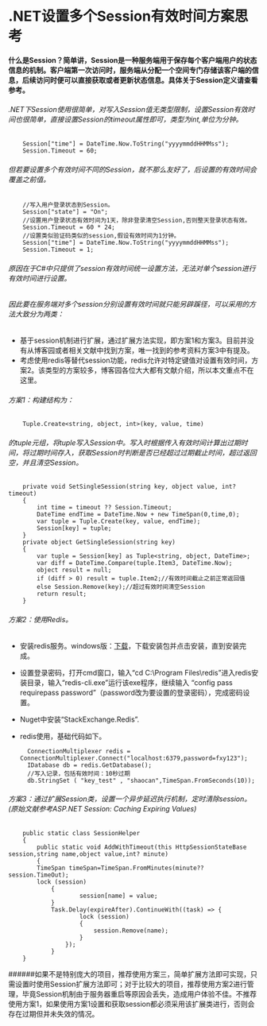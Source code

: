 # .NET设置多个Session有效时间方案思考
#### 什么是Session？简单讲，Session是一种服务端用于保存每个客户端用户的状态信息的机制。客户端第一次访问时，服务端从分配一个空间专门存储该客户端的信息，后续访问时便可以直接获取或者更新状态信息。具体关于Session定义请查看参考。

###### .NET下Session使用很简单，对写入Session值无类型限制，设置Session有效时间也很简单，直接设置Session的timeout属性即可，类型为int,单位为分钟。
		Session["time"] = DateTime.Now.ToString("yyyymmddHHMMss");
		Session.Timeout = 60;
###### 但若要设置多个有效时间不同的Session，就不那么友好了，后设置的有效时间会覆盖之前值。

		//写入用户登录状态到Session。
		Session["state"] = "On";
		//设置用户登录状态有效时间为1天，除非登录清空Session,否则整天登录状态有效。
        Session.Timeout = 60 * 24;
        //设置类似验证码类似的session,假设有效时间为1分钟。
		Session["time"] = DateTime.Now.ToString("yyyymmddHHMMss");
        Session.Timeout = 1;
###### 原因在于C#中只提供了session有效时间统一设置方法，无法对单个session进行有效时间进行设置。

###### 因此要在服务端对多个session分别设置有效时间就只能另辟蹊径，可以采用的方法大致分为两类：
- 基于session机制进行扩展，通过扩展方法实现，即方案1和方案3。目前并没有从博客园或者相关文献中找到方案，唯一找到的参考资料方案3中有提及。
- 考虑使用redis等替代session功能，redis允许对特定键值对设置有效时间，方案2。该类型的方案较多，博客园各位大大都有文献介绍，所以本文重点不在这里。

###### 方案1：构建结构为：  
		Tuple.Create<string, object, int>(key, value, time)
		
###### 的tuple元组，将tuple写入Session中。写入时根据传入有效时间计算出过期时间，将过期时间存入，获取Session时判断是否已经超过过期截止时间，超过返回空，并且清空Session。
		private void SetSingleSession(string key, object value, int? timeout)
		{
			int time = timeout ?? Session.Timeout;
			DateTime endTime = DateTime.Now + new TimeSpan(0,time,0);
			var tuple = Tuple.Create(key, value, endTime);
			Session[key] = tuple;
		}
        private object GetSingleSession(string key)
        {
            var tuple = Session[key] as Tuple<string, object, DateTime>;
            var diff = DateTime.Compare(tuple.Item3, DateTime.Now);
            object result = null;
            if (diff > 0) result = tuple.Item2;//有效时间截止之前正常返回值
            else Session.Remove(key);//超过有效时间清空Session
            return result;
        }
	
###### 方案2：使用Redis。
- 安装redis服务。windows版：[下载](https://github.com/MicrosoftArchive/redis/releases)，下载安装包并点击安装，直到安装完成。
- 设置登录密码，打开cmd窗口，输入“cd C:\Program Files\redis”进入redis安装目录，输入“redis-cli.exe”运行该exe程序，继续输入 “config pass requirepass password”（password改为要设置的登录密码），完成密码设置。
- Nuget中安装“StackExchange.Redis”.
- redis使用，基础代码如下。

		ConnectionMultiplexer redis = ConnectionMultiplexer.Connect("localhost:6379,password=fxy123");
        IDatabase db = redis.GetDatabase();
        //写入记录，包括有效时间：10秒过期
        db.StringSet ( "key_test" , "shaocan",TimeSpan.FromSeconds(10));
	
###### 方案3：通过扩展Session类，设置一个异步延迟执行机制，定时清除session。(原始文献参考ASP.NET Session: Caching Expiring Values)
		public static class SessionHelper
		{
    		public static void AddWithTimeout(this HttpSessionStateBase session,string name,object value,int? minute)
    		{
			TimeSpan timeSpan=TimeSpan.FromMinutes(minute??session.TimeOut);
			lock (session)
        		{
            			session[name] = value;
        		}    
        		Task.Delay(expireAfter).ContinueWith((task) => {
            			lock (session)
            			{
                			session.Remove(name);
            			}
        			});
    			}
		}

######如果不是特别庞大的项目，推荐使用方案三，简单扩展方法即可实现，只需设置时使用Session扩展方法即可；对于比较大的项目，推荐使用方案2进行管理，毕竟Session机制由于服务器重启等原因会丢失，造成用户体验不佳。不推荐使用方案1，如果使用方案1设置和获取session都必须采用该扩展类进行，否则会存在过期但并未失效的情况。
